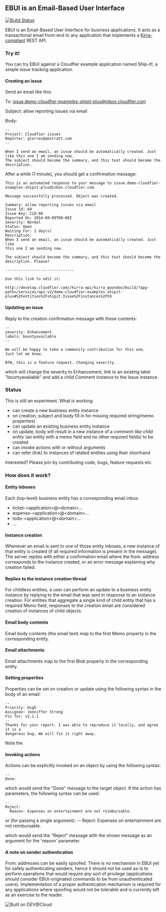 ## EBUI is an Email-Based User Interface

[![Build Status](https://textuml.ci.cloudbees.com/buildStatus/icon?job=ebui)](https://textuml.ci.cloudbees.com/job/ebui/)

EBUI is an Email-Based User Interface for business applications. It acts as a transactional email front-end to any application that implements a [Kirra-compliant](http://abstratt.github.io/kirra/) REST API.

### Try it!

You can try EBUI against a Cloudfier example application named Ship-it!, a simple issue tracking application.

#### Creating an issue

Send an email like this:

To: issue.demo-cloudfier-examples-shipit-plus@inbox.cloudfier.com

Subject: allow reporting issues via email

Body:

    --
    Project: Cloudfier issues
    Reporter: gtorres@abstratt.com
    --
    
    When I send an email, an issue should be automatically created. Just like this one I am sending now. 
    The subject should become the summary, and this text should become the description.
    
After a while (1 minute), you should get a confirmation message:

    This is an automated response to your message to issue.demo-cloudfier-examples-shipit-plus@inbox.cloudfier.com
    
    Message successfully processed. Object was created.
    
    Summary: allow reporting issues via email
    Issue Id: 60
    Issue Key: CLD-60
    Reported On: 2014-09-09T00:00Z
    Severity: Normal
    Status: Open
    Waiting For: 1 day(s)
    Description:
    When I send an email, an issue should be automatically created. Just like
    this one I am sending now.
    
    The subject should become the summary, and this text should become the
    description. Please?
    
    -------------------------------
    
    Use this link to edit it:
    
    http://develop.cloudfier.com//kirra-api/kirra_qooxdoo/build/?app-path=/services/api-v2/demo-cloudfier-examples-shipit-plus#%2Fentities%2Fshipit.Issue%2Finstances%2F59

#### Updating an issue

Reply to the creation confirmation message with these contents:

    -- 
    severity: Enhancement
    labels: bountyavailable
    --
    
    We will be happy to take a community contribution for this one.
    Just let me know.
    
    BTW, this is a feature request. Changing severity.
    

which will change the severity to Enhancement, link to an existing label "bountyavailable" and add a child Comment instance to the Issue instance.

### Status

This is still an experiment. What is working:
- can create a new business entity instance
- on creation, subject and body fill in for missing required string/memo properties)
- can update an existing business entity instance
- on update, body will result in a new instance of a *comment-like child entity* (an entity with a memo field and no other required fields) to be created
- can invoke actions with or without arguments
- can refer (link) to instances of related entities using their shorthand

Interested? Please join by contributing code, bugs, feature requests etc.

### How does it work?

#### Entity inboxes

Each (top-level) business entity has a corresponding email inbox:

- ticket-\<application\>@\<domain\>...
- expense-\<application\>@\<domain\>...
- todo-\<application\>@\<domain\>...
- ...


#### Instance creation

Whenever an email is sent to one of those entity inboxes, a new instance of that entity is created (if all required information is present in the message). The server replies with either a confirmation email where the from: address corresponds to the instance created, or an error message explaining why creation failed.

#### Replies to the instance creation thread

For childless entities, a user can perform an update to a business entity instance by replying to the email that was sent in response to an instance creation. For entities that aggregate a single kind of child entity that has a required Memo field, responses to the creation email are considered creation of instances of child objects.

#### Email body contents

Email body contents (the email text) map to the first Memo property in the corresponding entity. 

#### Email attachments

Email attachments map to the first Blob property in the corresponding entity. 

#### Setting properties

Properties can be set on creation or update using the following syntax in the body of an email:

    --
    Priority: High
    Assignee: Jenniffer Strong
    Fix for: v2.1.1
    --
    Thanks for your report. I was able to reproduce it locally, and agree it is a 
    dangerous bug. We will fix it right away.

Note the 

#### Invoking actions

Actions can be explicitly invoked on an object by using the following syntax:

    --
    Done:

which would send the "Done" message to the target object. If the action has parameters, the following syntax can be used:

    --
    Reject:
      Reason: Expenses on entertainment are not reimbursable.

or (for passing a single argument):
    --
    Reject: Expenses on entertainment are not reimbursable.

which would send the "Reject" message with the shown message as an argument for the 'reason' parameter. 


#### A note on sender authentication

*From:* addresses can be easily spoofed. There is no mechanism in EBUI yet for safely authenticating senders, hence it should not be used as-is to perform operations that would require any sort of privilege (applications should consider EBUI-originated commands to be from unauthenticated users). Implementation of a proper authentication mechanism is required for any applications where spoofing would not be tolerable and is currently left as an exercise to the reader.

![Built on DEV@Cloud](http://cloudbees.prod.acquia-sites.com/sites/default/files/styles/large/public/Button-Built-on-CB-1.png)
